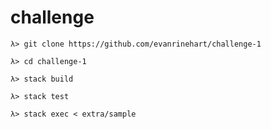 # challenge

```
λ> git clone https://github.com/evanrinehart/challenge-1
```

```
λ> cd challenge-1
```

```
λ> stack build
```

```
λ> stack test
```

```
λ> stack exec < extra/sample
```
